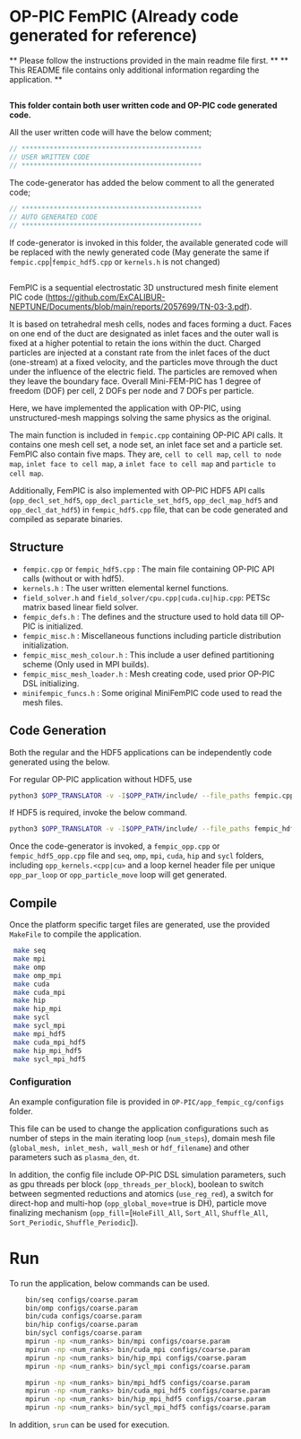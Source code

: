 # OP-PIC FemPIC (Already code generated for reference)

** Please follow the instructions provided in the main readme file first. **
** This README file contains only additional information regarding the application. **

##
**This folder contain both user written code and OP-PIC code generated code.**

All the user written code will have the below comment;
```cpp
// *********************************************
// USER WRITTEN CODE                            
// *********************************************
```

The code-generator has added the below comment to all the generated code; 
```cpp
// *********************************************
// AUTO GENERATED CODE                          
// *********************************************
```

If code-generator is invoked in this folder, the available generated code will be replaced with the newly generated code (May generate the same if `fempic.cpp`|`fempic_hdf5.cpp` or `kernels.h` is not changed)

##
FemPIC is a sequential electrostatic 3D unstructured mesh finite element PIC code (https://github.com/ExCALIBUR-NEPTUNE/Documents/blob/main/reports/2057699/TN-03-3.pdf).

It is based on tetrahedral mesh cells, nodes and faces forming a duct. 
Faces on one end of the duct are designated as inlet faces and the outer wall is fixed at a higher potential to retain the ions within the duct. 
Charged particles are injected at a constant rate from the inlet faces of the duct (one-stream) at a fixed velocity, and the particles move through the duct under the influence of the electric field. 
The particles are removed when they leave the boundary face. Overall Mini-FEM-PIC has 1 degree of freedom (DOF) per cell, 2 DOFs per node and 7 DOFs per particle.

Here, we have implemented the application with OP-PIC, using unstructured-mesh mappings solving the same physics as the original.

The main function is included in `fempic.cpp` containing OP-PIC API calls. 
It contains one mesh cell set, a node set, an inlet face set and a particle set. 
FemPIC also contain five maps. 
They are, `cell to cell map`, `cell to node map`, `inlet face to cell map`, a `inlet face to cell map` and `particle to cell map`.

Additionally, FemPIC is also implemented with OP-PIC HDF5 API calls (`opp_decl_set_hdf5`, `opp_decl_particle_set_hdf5`, `opp_decl_map_hdf5` and `opp_decl_dat_hdf5`) in `fempic_hdf5.cpp` file, that can be code generated and compiled as separate binaries. 

## Structure
 * `fempic.cpp` or `fempic_hdf5.cpp` : The main file containing OP-PIC API calls (without or with hdf5). 
 * `kernels.h` : The user written elemental kernel functions.
 * `field_solver.h` and `field_solver/cpu.cpp|cuda.cu|hip.cpp`: PETSc matrix based linear field solver.
 * `fempic_defs.h` : The defines and the structure used to hold data till OP-PIC is initialized.
 * `fempic_misc.h` : Miscellaneous functions including particle distribution initialization.
 * `fempic_misc_mesh_colour.h` : This include a user defined partitioning scheme (Only used in MPI builds).
 * `fempic_misc_mesh_loader.h` : Mesh creating code, used prior OP-PIC DSL initializing. 
 * `minifempic_funcs.h` : Some original MiniFemPIC code used to read the mesh files.

## Code Generation

Both the regular and the HDF5 applications can be independently code generated using the below.

For regular OP-PIC application without HDF5, use
```bash
python3 $OPP_TRANSLATOR -v -I$OPP_PATH/include/ --file_paths fempic.cpp
```

If HDF5 is required, invoke the below command.
```bash
python3 $OPP_TRANSLATOR -v -I$OPP_PATH/include/ --file_paths fempic_hdf5.cpp
```

Once the code-generator is invoked, a `fempic_opp.cpp` or `fempic_hdf5_opp.cpp` file and `seq`, `omp`, `mpi`, `cuda`, `hip` and `sycl` folders, including `opp_kernels.<cpp|cu>` and a loop kernel header file per unique `opp_par_loop` or `opp_particle_move` loop will get generated.

## Compile

Once the platform specific target files are generated, use the provided `MakeFile` to compile the application.
```bash
 make seq
 make mpi
 make omp
 make omp_mpi
 make cuda
 make cuda_mpi
 make hip
 make hip_mpi
 make sycl
 make sycl_mpi
 make mpi_hdf5
 make cuda_mpi_hdf5
 make hip_mpi_hdf5
 make sycl_mpi_hdf5
```

### Configuration
An example configuration file is provided in `OP-PIC/app_fempic_cg/configs` folder.

This file can be used to change the application configurations such as number of steps in the main iterating loop (`num_steps`), domain mesh file (`global_mesh, inlet_mesh, wall_mesh` or `hdf_filename`) and other parameters such as `plasma_den`, `dt`. 

In addition, the config file include OP-PIC DSL simulation parameters, such as gpu threads per block (`opp_threads_per_block`), boolean to switch between segmented reductions and atomics (`use_reg_red`), a switch for direct-hop and multi-hop (`opp_global_move`=true is DH), particle move finalizing mechanism (`opp_fill`=[`HoleFill_All`, `Sort_All`, `Shuffle_All`, `Sort_Periodic`, `Shuffle_Periodic`]).

# Run
To run the application, below commands can be used.
```bash
    bin/seq configs/coarse.param
    bin/omp configs/coarse.param
    bin/cuda configs/coarse.param
    bin/hip configs/coarse.param
    bin/sycl configs/coarse.param
    mpirun -np <num_ranks> bin/mpi configs/coarse.param
    mpirun -np <num_ranks> bin/cuda_mpi configs/coarse.param
    mpirun -np <num_ranks> bin/hip_mpi configs/coarse.param
    mpirun -np <num_ranks> bin/sycl_mpi configs/coarse.param

    mpirun -np <num_ranks> bin/mpi_hdf5 configs/coarse.param
    mpirun -np <num_ranks> bin/cuda_mpi_hdf5 configs/coarse.param
    mpirun -np <num_ranks> bin/hip_mpi_hdf5 configs/coarse.param
    mpirun -np <num_ranks> bin/sycl_mpi_hdf5 configs/coarse.param
```

In addition, `srun` can be used for execution.